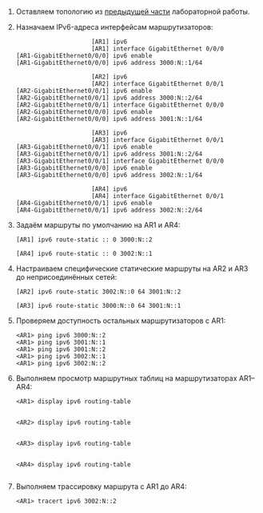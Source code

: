 1. Оставляем топологию из [предыдущей части](../Lab_03_1/Lab_03_1.md) лабораторной работы.

2. Назначаем IPv6-адреса интерфейсам маршрутизаторов:

   ```
                        [AR1] ipv6
                        [AR1] interface GigabitEthernet 0/0/0
   [AR1-GigabitEthernet0/0/0] ipv6 enable
   [AR1-GigabitEthernet0/0/0] ipv6 address 3000:N::1/64
   ```

   ```
                        [AR2] ipv6
                        [AR2] interface GigabitEthernet 0/0/1
   [AR2-GigabitEthernet0/0/1] ipv6 enable
   [AR2-GigabitEthernet0/0/1] ipv6 address 3000:N::2/64
   [AR2-GigabitEthernet0/0/1] interface GigabitEthernet 0/0/0
   [AR2-GigabitEthernet0/0/0] ipv6 enable
   [AR2-GigabitEthernet0/0/0] ipv6 address 3001:N::1/64
   ```

   ```
                        [AR3] ipv6
                        [AR3] interface GigabitEthernet 0/0/1
   [AR3-GigabitEthernet0/0/1] ipv6 enable
   [AR3-GigabitEthernet0/0/1] ipv6 address 3001:N::2/64
   [AR3-GigabitEthernet0/0/1] interface GigabitEthernet 0/0/0
   [AR3-GigabitEthernet0/0/0] ipv6 enable
   [AR3-GigabitEthernet0/0/0] ipv6 address 3002:N::1/64
   ```

   ```
                        [AR4] ipv6
                        [AR4] interface GigabitEthernet 0/0/1
   [AR4-GigabitEthernet0/0/1] ipv6 enable
   [AR4-GigabitEthernet0/0/1] ipv6 address 3002:N::2/64
   ```

3. Задаём маршруты по умолчанию на AR1 и AR4:

   ```
   [AR1] ipv6 route-static :: 0 3000:N::2
   ```

   ```
   [AR4] ipv6 route-static :: 0 3002:N::1
   ```

4. Настраиваем специфические статические маршруты на AR2 и AR3 до неприсоединённых сетей:

   ```
   [AR2] ipv6 route-static 3002:N::0 64 3001:N::2
   ```

   ```
   [AR3] ipv6 route-static 3000:N::0 64 3001:N::1
   ```

5. Проверяем доступность остальных маршрутизаторов с AR1:

   ```
   <AR1> ping ipv6 3000:N::2
   <AR1> ping ipv6 3001:N::1
   <AR1> ping ipv6 3001:N::2
   <AR1> ping ipv6 3002:N::1
   <AR1> ping ipv6 3002:N::2
   ```

6. Выполняем просмотр маршрутных таблиц на маршрутизаторах AR1–AR4:

   ```
   <AR1> display ipv6 routing-table
          
   ```

   ```
   <AR2> display ipv6 routing-table
          
   ```

   ```
   <AR3> display ipv6 routing-table
          
   ```

   ```
   <AR4> display ipv6 routing-table
          
   ```

7. Выполняем трассировку маршрута с AR1 до AR4:

   ```
   <AR1> tracert ipv6 3002:N::2
   ```
